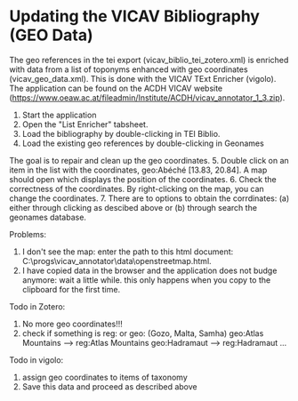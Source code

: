 # Updating the VICAV Bibliography (GEO Data)

The geo references in the tei export (vicav_biblio_tei_zotero.xml) is enriched with 
data from a list of toponyms enhanced with geo coordinates (vicav_geo_data.xml). This is done with the VICAV TExt Enricher (vigolo). The application can be found on the ACDH VICAV website  (https://www.oeaw.ac.at/fileadmin/Institute/ACDH/vicav_annotator_1_3.zip).  

1. Start the application
2. Open the "List Enricher" tabsheet. 
3. Load the bibliography by double-clicking in TEI Biblio.
4. Load the existing geo references by double-clicking in Geonames

The goal is to repair and clean up the geo coordinates. 
5. Double click on an item in the list with the coordinates, geo:Abéché [13.83, 20.84]. A map should open which displays the position of the coordinates.
6. Check the correctness of the coordinates. By right-clicking on the map, you can change the coordinates.
7. There are to options to obtain the corrdinates: (a) either through clicking as descibed above or (b) through search the geonames database.
    

Problems:
1. I don't see the map: enter the path to this html document:  C:\progs\vicav_annotator\data\openstreetmap.html.
2. I have copied data in the browser and the application does not budge anymore: wait a little while. this only happens when you copy to the clipboard for the first time. 

Todo in Zotero: 
1. No more geo coordinates!!!
2. check if something is reg: or geo: (Gozo, Malta, Samha)
    geo:Atlas Mountains --> reg:Atlas Mountains
    geo:Hadramaut --> reg:Hadramaut
    ...

Todo in vigolo:
1. assign geo coordinates to items of taxonomy
2. Save this data and proceed as described above  